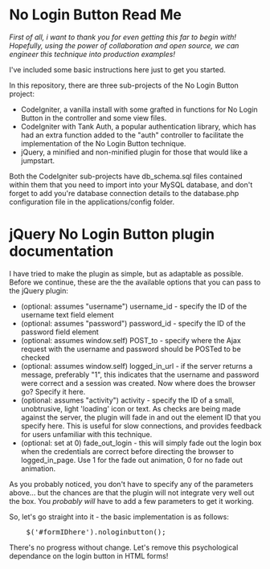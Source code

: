 No Login Button Read Me
=============

*First of all, i want to thank you for even getting this far to begin with! Hopefully, using the power of collaboration and open source, we can engineer this technique into production examples!*

I've included some basic instructions here just to get you started.

In this repository, there are three sub-projects of the No Login Button project:

* CodeIgniter, a vanilla install with some grafted in functions for No Login Button in the controller and some view files.
* CodeIgniter with Tank Auth, a popular authentication library, which has had an extra function added to the "auth" controller to facilitate the implementation of the No Login Button technique.
* jQuery, a minified and non-minified plugin for those that would like a jumpstart.

Both the CodeIgniter sub-projects have db_schema.sql files contained within them that you need to import into your MySQL database, and don't forget to add you're database connection details to the database.php configuration file in the applications/config folder.

jQuery No Login Button plugin documentation
=============

I have tried to make the plugin as simple, but as adaptable as possible. Before we continue, these are the the available options that you can pass to the jQuery plugin:

* (optional: assumes "username") username_id - specify the ID of the username text field element
* (optional: assumes "password") password_id - specify the ID of the password field element
* (optional: assumes window.self) POST_to - specify where the Ajax request with the username and password should be POSTed to be checked
* (optional: assumes window.self) logged_in_url - if the server returns a message, preferably "1", this indicates that the username and password were correct and a session was created. Now where does the browser go? Specify it here.
* (optional: assumes "activity") activity - specify the ID of a small, unobtrusive, light 'loading' icon or text. As checks are being made against the server, the plugin will fade in and out the element ID that you specify here. This is useful for slow connections, and provides feedback for users unfamiliar with this technique.
* (optional: set at 0) fade_out_login - this will simply fade out the login box when the credentials are correct before directing the browser to logged_in_page. Use 1 for the fade out animation, 0 for no fade out animation.

As you probably noticed, you don't have to specify any of the parameters above... but the chances are that the plugin will not integrate very well out the box. You *probably will* have to add a few parameters to get it working.

So, let's go straight into it - the basic implementation is as follows:

<pre>
	$('#formIDhere').nologinbutton();
</pre>

There's no progress without change. Let's remove this psychological dependance on the login button in HTML forms!